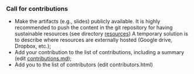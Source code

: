 ### Call for contributions

 * Make the artifacts (e.g., slides) publicly available. It is highly recommended to
  push the content in the git repository for having sustainable
  resources (see directory <a href="https://github.com/{{ site.github_username }}/teaching/resources">resources</a>)
  A temporary solution is to describe where resources are externally hosted (Google drive, Dropbox, etc.);
 * Add your contribution to the list of contributions, including a summary (edit <a href="https://github.com/{{ site.github_username }}/teaching/_includes/contributions.md">contributions.md</a>);
 * Add you to the list of contributors (edit contributors.html)

